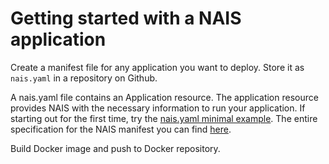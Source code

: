# Getting started with a NAIS application

Create a manifest file for any application you want to deploy. Store it as `nais.yaml` in a repository on Github.

A nais.yaml file contains an Application resource. The application resource provides NAIS with the necessary information to run your application. 
If starting out for the first time, try the [nais.yaml minimal example](../deploy/examples/nais-manifest/nais.yaml).
The entire specification for the NAIS manifest you can find [here](../deploy/nais-manifest.md).


Build Docker image and push to Docker repository.
